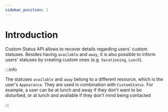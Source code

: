 ```yaml
---
sidebar_position: 1
---
```


# Introduction

Custom Status API allows to recover details regarding users' custom statuses. Besides having `available` and `away`, it is also possible to inform users' statuses by creating custom ones (e.g. `Vacationing`, `Lunch`).

:::info

The statuses `available` and `away` belong to a different resource, which is the user's `Appearance`. They are used in combination with `CustomStatus`. For example, a user can be at lunch and away if they don't want to be disturbed, or at lunch and available if they don't mind being contacted

:::
